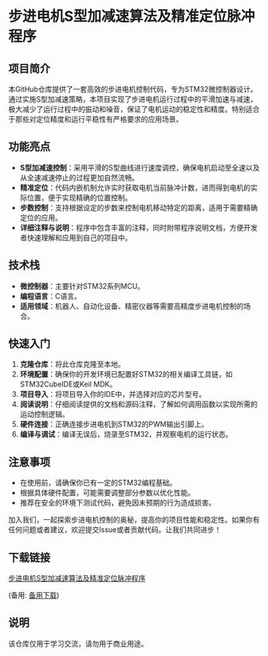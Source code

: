 # 步进电机S型加减速算法及精准定位脉冲程序

## 项目简介

本GitHub仓库提供了一套高效的步进电机控制代码，专为STM32微控制器设计。通过实施S型加减速策略，本项目实现了步进电机运行过程中的平滑加速与减速，极大减少了运行过程中的振动和噪音，保证了电机运动的稳定性和精度。特别适合于那些对定位精度和运行平稳性有严格要求的应用场景。

## 功能亮点

- **S型加减速控制**：采用平滑的S型曲线进行速度调控，确保电机启动至全速以及从全速减速停止的过程更加自然流畅。
- **精准定位**：代码内嵌机制允许实时获取电机当前脉冲计数，进而得到电机的实际位置，便于实现精确的位置控制。
- **步数控制**：支持根据设定的步数来控制电机移动特定的距离，适用于需要精确定位的应用。
- **详细注释与说明**：程序中包含丰富的注释，同时附带程序说明文档，方便开发者快速理解和应用到自己的项目中。

## 技术栈

- **微控制器**：主要针对STM32系列MCU。
- **编程语言**：C语言。
- **适用领域**：机器人、自动化设备、精密仪器等需要高精度步进电机控制的场合。

## 快速入门

1. **克隆仓库**：将此仓库克隆至本地。
2. **环境配置**：确保你的开发环境已配置好STM32的相关编译工具链，如STM32CubeIDE或Keil MDK。
3. **项目导入**：将项目导入你的IDE中，并选择对应的芯片型号。
4. **阅读说明**：仔细阅读提供的文档和源码注释，了解如何调用函数以实现所需的运动控制逻辑。
5. **硬件连接**：正确连接步进电机到STM32的PWM输出引脚上。
6. **编译与调试**：编译无误后，烧录至STM32，并观察电机的运行状态。

## 注意事项

- 在使用前，请确保你已有一定的STM32编程基础。
- 根据具体硬件配置，可能需要调整部分参数以优化性能。
- 推荐在安全的环境下测试代码，避免因未预期的行为造成损害。

加入我们，一起探索步进电机控制的奥秘，提高你的项目性能和稳定性。如果你有任何问题或者建议，欢迎提交Issue或者贡献代码。让我们共同进步！

## 下载链接
[步进电机S型加减速算法及精准定位脉冲程序](https://pan.quark.cn/s/b8499564efd4) 

(备用: [备用下载](https://pan.baidu.com/s/1INTYE7j9K-BliebyC1km7Q?pwd=1234))

## 说明

该仓库仅用于学习交流，请勿用于商业用途。
